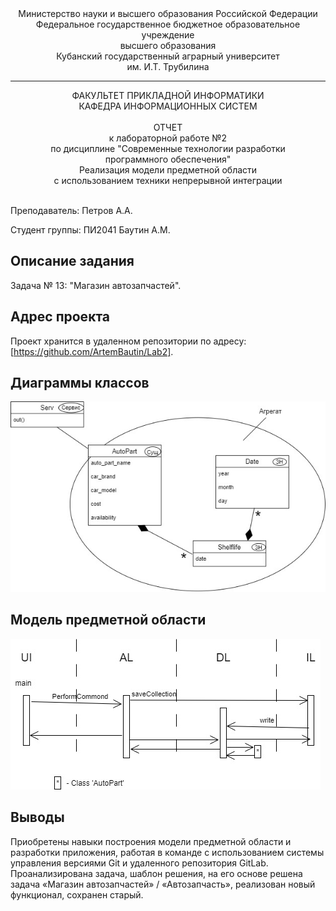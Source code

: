 <div align="center">
Министерство науки и высшего образования Российской Федерации <br />
Федеральное государственное бюджетное образовательное учреждение <br />
высшего образования <br />
Кубанский государственный аграрный университет <br />
им. И.Т. Трубилина
</div>
<hr />
<div align="center">
ФАКУЛЬТЕТ ПРИКЛАДНОЙ ИНФОРМАТИКИ <br />
КАФЕДРА ИНФОРМАЦИОННЫХ СИСТЕМ
</div>
<br />
<div align="center">
ОТЧЕТ <br />
к лабораторной работе №2 <br />
по дисциплине "Современные технологии разработки <br />
программного обеспечения" <br />
Реализация модели предметной области <br />
с использованием техники непрерывной интеграции
</div>
<br />

Преподаватель: Петров А.А.

Студент группы: ПИ2041 Баутин А.М.

## Описание задания

Задача № 13: "Магазин автозапчастей".

## Адрес проекта

Проект хранится в удаленном репозитории по адресу: [https://github.com/ArtemBautin/Lab2].

## Диаграммы классов

![Модель классов](doc/CLASS.jpg)

## Модель предметной области

![Модель предметной области](doc/Save.jpg)

## Выводы

Приобретены навыки построения модели предметной области и разработки приложения, работая в команде с использованием системы управления версиями Git и удаленного репозитория GitLab.
Проанализирована задача, шаблон решения, на его основе решена задача «Магазин автозапчастей» / «Автозапчасть», реализован новый функционал, сохранен старый.


